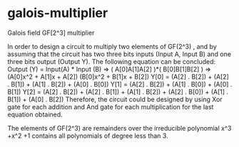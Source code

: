 # galois-multiplier
Galois field GF[2^3] multiplier

In order to design a circuit to multiply two elements of GF(2^3) , and by assuming that the circuit has two three bits inputs (Input A, Input B) and one three bits output (Output Y). The following equation can be concluded: Output (Y) = Input(A) * Input (B)  =>  (  A[0]A[1]A[2]  )*(  B[0]B[1]B[2] )  => (A[0]x^2 + A[1]x + A[2]) (B[0]x^2 + B[1]x + B[2]) Y[0] = (A[2] . B[2]) + (A[2] . B[1]) + (A[1] . B[2]) + (A[0] . B[0])  Y[1] = (A[2] . B[2]) + (A[1] . B[0]) + (A[0] . B[1])  Y[2] = (A[2] . B[2]) + (A[2] . B[1]) + (A[1] . B[2]) + (A[2] . B[0]) + (A[1] . B[1]) + (A[0] . B[2])   Therefore, the circuit could be designed by using Xor gate for each addition and And gate for each multiplication for the last equation obtained.  

The elements of GF(2^3) are remainders over the irreducible polynomial x^3 +x^2 +1 contains all polynomials of degree less than 3.
